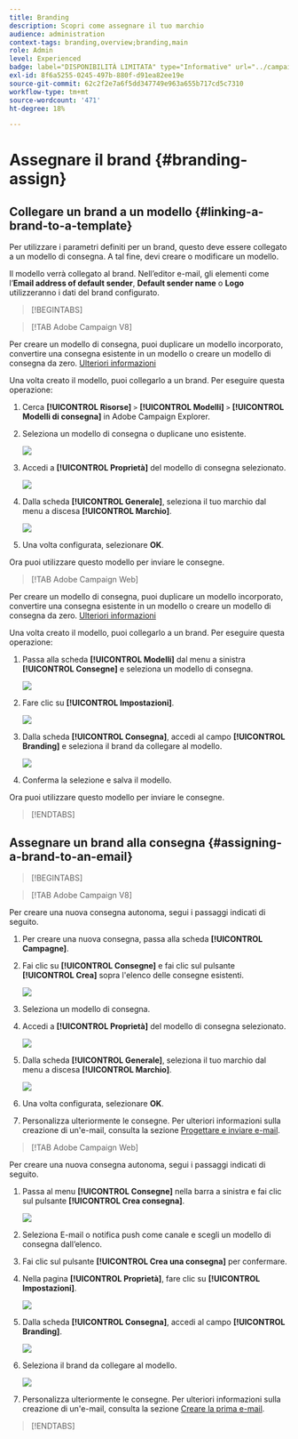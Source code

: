 ```yaml
---
title: Branding
description: Scopri come assegnare il tuo marchio
audience: administration
context-tags: branding,overview;branding,main
role: Admin
level: Experienced
badge: label="DISPONIBILITÀ LIMITATA" type="Informative" url="../campaign-standard-migration-home.md" tooltip="Limitato agli utenti Campaign Standard migrati"
exl-id: 8f6a5255-0245-497b-880f-d91ea82ee19e
source-git-commit: 62c2f2e7a6f5dd347749e963a655b717cd5c7310
workflow-type: tm+mt
source-wordcount: '471'
ht-degree: 18%

---
```


# Assegnare il brand {#branding-assign}

## Collegare un brand a un modello {#linking-a-brand-to-a-template}

Per utilizzare i parametri definiti per un brand, questo deve essere collegato a un modello di consegna. A tal fine, devi creare o modificare un modello.

Il modello verrà collegato al brand. Nell’editor e-mail, gli elementi come l’**Email address of default sender**, **Default sender name** o **Logo** utilizzeranno i dati del brand configurato.

>[!BEGINTABS]

>[!TAB Adobe Campaign V8]

Per creare un modello di consegna, puoi duplicare un modello incorporato, convertire una consegna esistente in un modello o creare un modello di consegna da zero. [Ulteriori informazioni](https://experienceleague.adobe.com/en/docs/campaign/campaign-v8/send/create-templates)

Una volta creato il modello, puoi collegarlo a un brand. Per eseguire questa operazione:

1. Cerca **[!UICONTROL Risorse]** `>` **[!UICONTROL Modelli]** `>` **[!UICONTROL Modelli di consegna]** in Adobe Campaign Explorer.

1. Seleziona un modello di consegna o duplicane uno esistente.

   ![](assets/branding_assign_V8_1.png)

1. Accedi a **[!UICONTROL Proprietà]** del modello di consegna selezionato.

   ![](assets/branding_assign_V8_2.png)

1. Dalla scheda **[!UICONTROL Generale]**, seleziona il tuo marchio dal menu a discesa **[!UICONTROL Marchio]**.

   ![](assets/branding_assign_V8_3.png)

1. Una volta configurata, selezionare **OK**.

Ora puoi utilizzare questo modello per inviare le consegne.

>[!TAB Adobe Campaign Web]

Per creare un modello di consegna, puoi duplicare un modello incorporato, convertire una consegna esistente in un modello o creare un modello di consegna da zero. [Ulteriori informazioni](https://experienceleague.adobe.com/en/docs/campaign-web/v8/msg/delivery-template)

Una volta creato il modello, puoi collegarlo a un brand. Per eseguire questa operazione:

1. Passa alla scheda **[!UICONTROL Modelli]** dal menu a sinistra **[!UICONTROL Consegne]** e seleziona un modello di consegna.

   ![](assets/branding_assign_web_1.png)

1. Fare clic su **[!UICONTROL Impostazioni]**.

   ![](assets/branding_assign_web_2.png)

1. Dalla scheda **[!UICONTROL Consegna]**, accedi al campo **[!UICONTROL Branding]** e seleziona il brand da collegare al modello.

   ![](assets/branding_assign_web_3.png)

1. Conferma la selezione e salva il modello.

Ora puoi utilizzare questo modello per inviare le consegne.

>[!ENDTABS]

## Assegnare un brand alla consegna {#assigning-a-brand-to-an-email}

>[!BEGINTABS]

>[!TAB Adobe Campaign V8]

Per creare una nuova consegna autonoma, segui i passaggi indicati di seguito.

1. Per creare una nuova consegna, passa alla scheda **[!UICONTROL Campagne]**.

1. Fai clic su **[!UICONTROL Consegne]** e fai clic sul pulsante **[!UICONTROL Crea]** sopra l&#39;elenco delle consegne esistenti.

   ![](assets/branding_assign_V8_4.png)

1. Seleziona un modello di consegna.

1. Accedi a **[!UICONTROL Proprietà]** del modello di consegna selezionato.

   ![](assets/branding_assign_V8_5.png)

1. Dalla scheda **[!UICONTROL Generale]**, seleziona il tuo marchio dal menu a discesa **[!UICONTROL Marchio]**.

   ![](assets/branding_assign_V8_6.png)

1. Una volta configurata, selezionare **OK**.

1. Personalizza ulteriormente le consegne. Per ulteriori informazioni sulla creazione di un&#39;e-mail, consulta la sezione [Progettare e inviare e-mail](https://experienceleague.adobe.com/en/docs/campaign-web/v8/msg/email/create-email).

>[!TAB Adobe Campaign Web]

Per creare una nuova consegna autonoma, segui i passaggi indicati di seguito.

1. Passa al menu **[!UICONTROL Consegne]** nella barra a sinistra e fai clic sul pulsante **[!UICONTROL Crea consegna]**.

   ![](assets/branding_assign_web_4.png)

1. Seleziona E-mail o notifica push come canale e scegli un modello di consegna dall’elenco.

1. Fai clic sul pulsante **[!UICONTROL Crea una consegna]** per confermare.

1. Nella pagina **[!UICONTROL Proprietà]**, fare clic su **[!UICONTROL Impostazioni]**.

   ![](assets/branding_assign_web_5.png)

1. Dalla scheda **[!UICONTROL Consegna]**, accedi al campo **[!UICONTROL Branding]**.

   ![](assets/branding_assign_web_6.png)

1. Seleziona il brand da collegare al modello.

   ![](assets/branding_assign_web_7.png)

1. Personalizza ulteriormente le consegne. Per ulteriori informazioni sulla creazione di un&#39;e-mail, consulta la sezione [Creare la prima e-mail](https://experienceleague.adobe.com/en/docs/campaign-web/v8/msg/email/create-email).

>[!ENDTABS]
